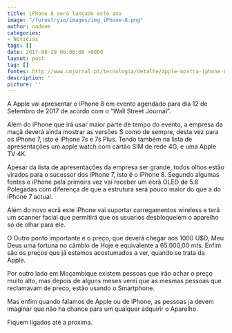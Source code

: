 ```yaml
---
title: iPhone 8 será lançado este ano
image: "/forestryio/images/img_iPhone-8.png"
author: nadeem
categories:
- Noticias
tags: []
date: 2017-08-29 00:00:00 +0000
layout: post
tag: []
fontes: http://www.cmjornal.pt/tecnologia/detalhe/apple-mostra-iphone-8-a-12-de-setembro
description: ''
picture: ''
---
```



A Apple vai apresentar o iPhone 8 em evento agendado para dia 12 de Setembro de 2017 de acordo com o “Wall Street Journal”.

Além do iPhone que irá usar maior parte de tempo do evento, a empresa da maçã deverá ainda mostrar as versões S como de sempre, desta vez para os iPhone 7, isto é iPhone 7s e 7s Plus. Tendo também na lista de apresentações um apple watch com cartão SIM de rede 4G, e uma Apple TV 4K.

Apesar da lista de apresentações da empresa ser grande, todos olhos estão virados para o sucessor dos iPhone 7, isto é o iPhone 8. Segundo algumas fontes o iPhone pela primeira vez vai receber um ecrã OLED de 5.8 Polegadas com diferença de que a estrutura será pouco maior do que a do iPhone 7 actual.

Além do novo ecrã este iPhone vai suportar carregamentos wireless e terá um scanner facial que permitirá que os usuarios desbloqueiem o aparelho só de olhar para ele.

O Outro ponto importante e o preço, que deverá chegar aos 1000 U$D, Meu Deus uma fortuna no câmbio de Hoje e equivalente a 65.000,00 mts. Enfim são os preços que já estamos acostumados a ver, quando se trata da Apple.

Por outro lado em Moçambique existem pessoas que irão achar o preço muito alto, mas depois de alguns meses verei que as mesmas pessoas que reclamavam de preco, estão usando o Smartphone.

Mas enfim quando falamos de Apple ou de iPhone, as pessoas ja devem imaginar que não ha chance para um qualquer adquirir o Aparelho.

Fiquem ligados até a proxima.